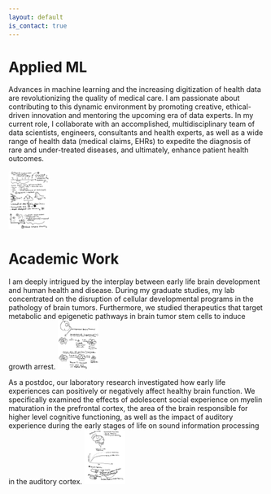 ```yaml
---
layout: default
is_contact: true
---
```


# Applied ML
Advances in machine learning and the increasing digitization of health data are revolutionizing the quality of medical care. I am passionate about contributing to this dynamic environment by promoting creative, ethical-driven innovation and mentoring the upcoming era of data experts. In my current role, I collaborate with an accomplished, multidisciplinary team of data scientists, engineers, consultants and health experts, as well as a wide range of health data (medical claims, EHRs) to expedite the diagnosis of rare and under-treated diseases, and ultimately, enhance patient health outcomes.
<br><br>
<img class="ml-picture" src="ml.jpg" width="80"/>

# Academic Work
I am deeply intrigued by the interplay between early life brain development and human health and disease. During my graduate studies, my lab concentrated on the disruption of cellular developmental programs in the pathology of brain tumors. Furthermore, we studied therapeutics that target metabolic and epigenetic pathways in brain tumor stem cells to induce growth arrest. 
<img class="bcsc-picture" src="csc.jpg" width="80"/>

As a postdoc, our laboratory research investigated how early life experiences can positively or negatively affect healthy brain function. We specifically examined the effects of adolescent social experience on myelin maturation in the prefrontal cortex, the area of the brain responsible for higher level cognitive functioning, as well as the impact of auditory experience during the early stages of life on sound information processing in the auditory cortex.
<img class="myelin-picture" src="myelin.jpg" width="80"/>





